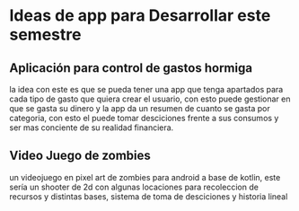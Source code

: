 # Ideas de app para Desarrollar este semestre
## Aplicación para control de gastos hormiga
la idea con este es que se pueda tener una app que tenga apartados para cada tipo de gasto que quiera crear el usuario, con  esto puede gestionar en que se gasta su dinero y la app da un resumen de cuanto se gasta por categoria, con esto el puede tomar desciciones frente a sus consumos y ser mas conciente de su realidad financiera.

## Video Juego de zombies
un videojuego en pixel art de zombies para android a base de kotlin, este sería un shooter de 2d con algunas locaciones para recoleccion de recursos y distintas bases, sistema de toma de desciciones y historia lineal